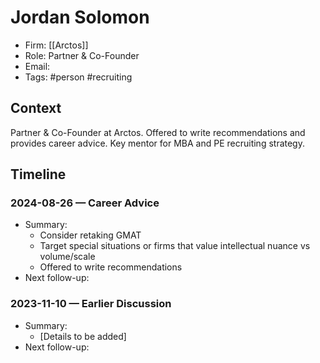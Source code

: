 # Jordan Solomon
- Firm: [[Arctos]]
- Role: Partner & Co-Founder
- Email:
- Tags: #person #recruiting

## Context
Partner & Co-Founder at Arctos. Offered to write recommendations and provides career advice. Key mentor for MBA and PE recruiting strategy.

## Timeline
### 2024-08-26 — Career Advice
- Summary:
  - Consider retaking GMAT
  - Target special situations or firms that value intellectual nuance vs volume/scale
  - Offered to write recommendations
- Next follow-up:

### 2023-11-10 — Earlier Discussion
- Summary:
  - [Details to be added]
- Next follow-up: